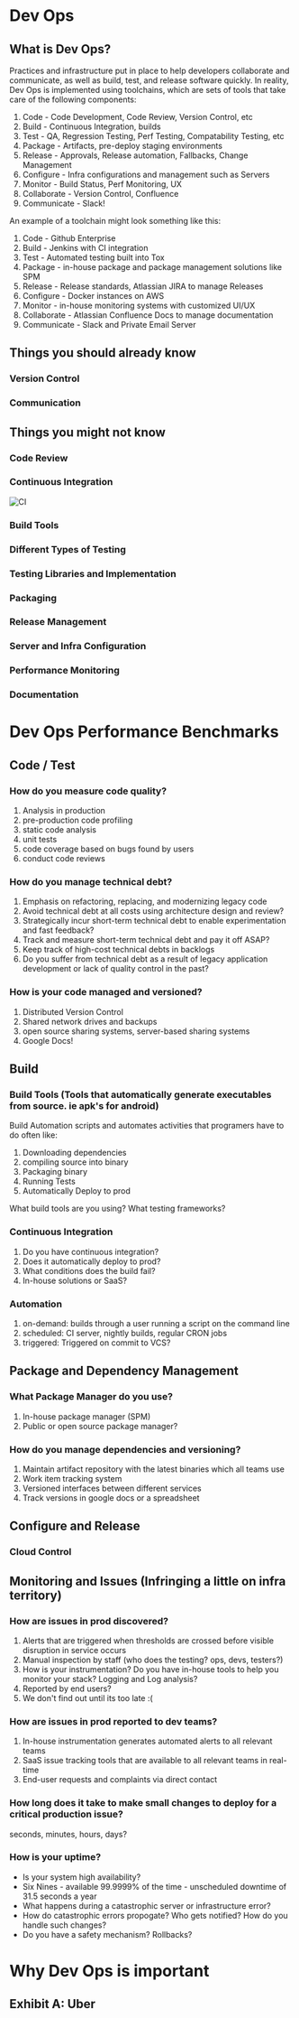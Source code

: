 # Dev Ops

## What is Dev Ops?

Practices and infrastructure put in place to help developers collaborate and communicate, as well as build, test, and release
software quickly. In reality, Dev Ops is implemented using toolchains, which are sets of tools that take care of the following
components:<br>

1) Code - Code Development, Code Review, Version Control, etc <br>
2) Build - Continuous Integration, builds<br>
3) Test - QA, Regression Testing, Perf Testing, Compatability Testing, etc<br>
4) Package - Artifacts, pre-deploy staging environments<br>
5) Release - Approvals, Release automation, Fallbacks, Change Management<br>
6) Configure - Infra configurations and management such as Servers<br>
7) Monitor - Build Status, Perf Monitoring, UX<br>
8) Collaborate - Version Control, Confluence<br>
9) Communicate - Slack!<br>

An example of a toolchain might look something like this:<br>

1) Code - Github Enterprise<br>
2) Build - Jenkins with CI integration<br>
3) Test - Automated testing built into Tox<br>
4) Package - in-house package and package management solutions like SPM<br>
5) Release - Release standards, Atlassian JIRA to manage Releases<br>
6) Configure - Docker instances on AWS<br>
7) Monitor - in-house monitoring systems with customized UI/UX<br>
8) Collaborate - Atlassian Confluence Docs to manage documentation<br>
9) Communicate - Slack and Private Email Server<br>

## Things you should already know

### Version Control
### Communication

## Things you might not know

### Code Review
### Continuous Integration

![CI](https://insights.sei.cmu.edu/assets/content/image%20for%20continuous%20integration%20and%20devops_01262015.jpg)

### Build Tools
### Different Types of Testing
### Testing Libraries and Implementation
### Packaging
### Release Management
### Server and Infra Configuration
### Performance Monitoring
### Documentation

# Dev Ops Performance Benchmarks

## Code / Test
### How do you measure code quality?
1) Analysis in production <br>
2) pre-production code profiling<br>
3) static code analysis<br>
4) unit tests<br>
5) code coverage based on bugs found by users<br>
6) conduct code reviews<br>

### How do you manage technical debt?
1) Emphasis on refactoring, replacing, and modernizing legacy code<br>
2) Avoid technical debt at all costs using architecture design and review?<br>
3) Strategically incur short-term technical debt to enable experimentation and fast feedback?<br>
4) Track and measure short-term technical debt and pay it off ASAP?<br>
5) Keep track of high-cost technical debts in backlogs<br>
6) Do you suffer from technical debt as a result of legacy application development or lack of quality control in the past?<br>

### How is your code managed and versioned?
1) Distributed Version Control<br>
2) Shared network drives and backups<br>
3) open source sharing systems, server-based sharing systems<br>
4) Google Docs!<br>


## Build
### Build Tools (Tools that automatically generate executables from source. ie apk's for android)
Build Automation scripts and automates activities that programers have to do often like:

1) Downloading dependencies<br>
2) compiling source into binary<br>
3) Packaging binary<br>
4) Running Tests<br>
5) Automatically Deploy to prod<br>

What build tools are you using? What testing frameworks?

### Continuous Integration
1) Do you have continuous integration?<br>
2) Does it automatically deploy to prod?<br>
3) What conditions does the build fail?<br>
4) In-house solutions or SaaS?<br>

### Automation
1) on-demand: builds through a user running a script on the command line<br>
2) scheduled: CI server, nightly builds, regular CRON jobs<br>
3) triggered: Triggered on commit to VCS? <br>

## Package and Dependency Management
### What Package Manager do you use?
1) In-house package manager (SPM)<br>
2) Public or open source package manager?<br>

### How do you manage dependencies and versioning?
1) Maintain artifact repository with the latest binaries which all teams use<br>
2) Work item tracking system <br>
3) Versioned interfaces between different services<br>
4) Track versions in google docs or a spreadsheet<br>

## Configure and Release
### Cloud Control



## Monitoring and Issues (Infringing a little on infra territory)
### How are issues in prod discovered?
1) Alerts that are triggered when thresholds are crossed before visible disruption in service occurs <br>
2) Manual inspection by staff (who does the testing? ops, devs, testers?)<br>
3) How is your instrumentation? Do you have in-house tools to help you monitor your stack? Logging and Log analysis?<br>
4) Reported by end users?<br>
5) We don't find out until its too late :(


### How are issues in prod reported to dev teams?
1) In-house instrumentation generates automated alerts to all relevant teams<br>
2) SaaS issue tracking tools that are available to all relevant teams in real-time<br>
3) End-user requests and complaints via direct contact<br>

### How long does it take to make small changes to deploy for a critical production issue?
seconds, minutes, hours, days?

### How is your uptime?
- Is your system high availability?<br>
- Six Nines - available 99.9999% of the time - unscheduled downtime of 31.5 seconds a year<br>
- What happens during a catastrophic server or infrastructure error?<br>
- How do catastrophic errors propogate? Who gets notified? How do you handle such changes?<br>
- Do you have a safety mechanism? Rollbacks? <br>


# Why Dev Ops is important

## Exhibit A: Uber










